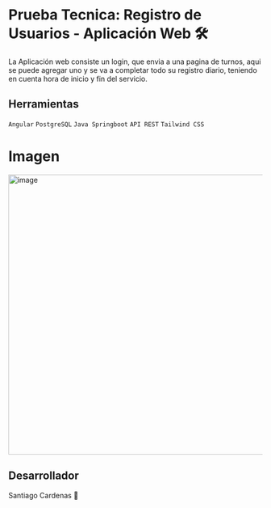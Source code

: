 
# Prueba Tecnica: Registro de Usuarios - Aplicación Web 🛠️
La Aplicación web consiste un login, que envia a una pagina de turnos, aqui se puede agregar uno y se va a completar todo su registro diario, teniendo en cuenta hora de inicio y fin del servicio.

## Herramientas

`Angular` `PostgreSQL` `Java Springboot` `API REST` `Tailwind CSS` 

# Imagen
<img width="1890" height="554" alt="image" src="https://github.com/user-attachments/assets/310809b8-1af7-4d58-bd91-f64a18440a85" />

## Desarrollador
Santiago Cardenas 🚀

